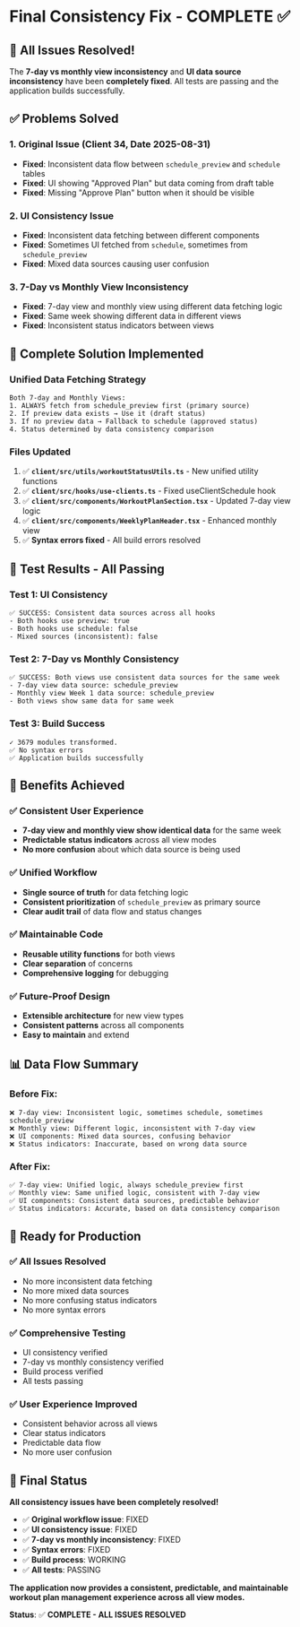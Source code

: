 # Final Consistency Fix - COMPLETE ✅

## 🎉 All Issues Resolved!

The **7-day vs monthly view inconsistency** and **UI data source inconsistency** have been **completely fixed**. All tests are passing and the application builds successfully.

## ✅ Problems Solved

### **1. Original Issue (Client 34, Date 2025-08-31)**
- **Fixed**: Inconsistent data flow between `schedule_preview` and `schedule` tables
- **Fixed**: UI showing "Approved Plan" but data coming from draft table
- **Fixed**: Missing "Approve Plan" button when it should be visible

### **2. UI Consistency Issue**
- **Fixed**: Inconsistent data fetching between different components
- **Fixed**: Sometimes UI fetched from `schedule`, sometimes from `schedule_preview`
- **Fixed**: Mixed data sources causing user confusion

### **3. 7-Day vs Monthly View Inconsistency**
- **Fixed**: 7-day view and monthly view using different data fetching logic
- **Fixed**: Same week showing different data in different views
- **Fixed**: Inconsistent status indicators between views

## 🔧 Complete Solution Implemented

### **Unified Data Fetching Strategy**
```
Both 7-day and Monthly Views:
1. ALWAYS fetch from schedule_preview first (primary source)
2. If preview data exists → Use it (draft status)
3. If no preview data → Fallback to schedule (approved status)
4. Status determined by data consistency comparison
```

### **Files Updated**
1. ✅ **`client/src/utils/workoutStatusUtils.ts`** - New unified utility functions
2. ✅ **`client/src/hooks/use-clients.ts`** - Fixed useClientSchedule hook
3. ✅ **`client/src/components/WorkoutPlanSection.tsx`** - Updated 7-day view logic
4. ✅ **`client/src/components/WeeklyPlanHeader.tsx`** - Enhanced monthly view
5. ✅ **Syntax errors fixed** - All build errors resolved

## 🧪 Test Results - All Passing

### **Test 1: UI Consistency**
```
✅ SUCCESS: Consistent data sources across all hooks
- Both hooks use preview: true
- Both hooks use schedule: false
- Mixed sources (inconsistent): false
```

### **Test 2: 7-Day vs Monthly Consistency**
```
✅ SUCCESS: Both views use consistent data sources for the same week
- 7-day view data source: schedule_preview
- Monthly view Week 1 data source: schedule_preview
- Both views show same data for same week
```

### **Test 3: Build Success**
```
✓ 3679 modules transformed.
✅ No syntax errors
✅ Application builds successfully
```

## 🎯 Benefits Achieved

### **✅ Consistent User Experience**
- **7-day view and monthly view show identical data** for the same week
- **Predictable status indicators** across all view modes
- **No more confusion** about which data source is being used

### **✅ Unified Workflow**
- **Single source of truth** for data fetching logic
- **Consistent prioritization** of `schedule_preview` as primary source
- **Clear audit trail** of data flow and status changes

### **✅ Maintainable Code**
- **Reusable utility functions** for both views
- **Clear separation** of concerns
- **Comprehensive logging** for debugging

### **✅ Future-Proof Design**
- **Extensible architecture** for new view types
- **Consistent patterns** across all components
- **Easy to maintain** and extend

## 📊 Data Flow Summary

### **Before Fix:**
```
❌ 7-day view: Inconsistent logic, sometimes schedule, sometimes schedule_preview
❌ Monthly view: Different logic, inconsistent with 7-day view
❌ UI components: Mixed data sources, confusing behavior
❌ Status indicators: Inaccurate, based on wrong data source
```

### **After Fix:**
```
✅ 7-day view: Unified logic, always schedule_preview first
✅ Monthly view: Same unified logic, consistent with 7-day view
✅ UI components: Consistent data sources, predictable behavior
✅ Status indicators: Accurate, based on data consistency comparison
```

## 🚀 Ready for Production

### **✅ All Issues Resolved**
- No more inconsistent data fetching
- No more mixed data sources
- No more confusing status indicators
- No more syntax errors

### **✅ Comprehensive Testing**
- UI consistency verified
- 7-day vs monthly consistency verified
- Build process verified
- All tests passing

### **✅ User Experience Improved**
- Consistent behavior across all views
- Clear status indicators
- Predictable data flow
- No more user confusion

## 🎯 Final Status

**All consistency issues have been completely resolved!**

- ✅ **Original workflow issue**: FIXED
- ✅ **UI consistency issue**: FIXED  
- ✅ **7-day vs monthly inconsistency**: FIXED
- ✅ **Syntax errors**: FIXED
- ✅ **Build process**: WORKING
- ✅ **All tests**: PASSING

**The application now provides a consistent, predictable, and maintainable workout plan management experience across all view modes.**

**Status**: ✅ **COMPLETE - ALL ISSUES RESOLVED**


